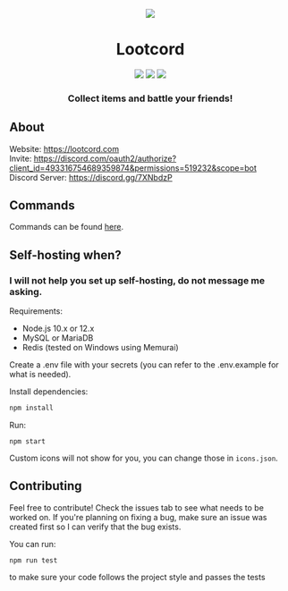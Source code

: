 <div>
  <p align="center">
    <a href="https://discordapp.com/oauth2/authorize?client_id=493316754689359874&permissions=388160&scope=bot"><img src="https://cdn.discordapp.com/attachments/497302646521069570/764344112299507763/lootcord_icon_transparent_small.png"/></a>
  </p>
  <h1 align="center">
    Lootcord
  </h1>
  <p align="center">
    <a href="https://discordbots.org/bot/493316754689359874"><img src="https://discordbots.org/api/widget/lib/493316754689359874.svg"/></a>
    <a href="https://discordbots.org/bot/493316754689359874"><img src="https://discordbots.org/api/widget/upvotes/493316754689359874.svg"/></a>
    <a href="https://discordbots.org/bot/493316754689359874"><img src="https://discordbots.org/api/widget/servers/493316754689359874.svg"/></a>
  </p>
  <h3 align="center"><strong>Collect items and battle your friends!</strong></h3>
</div>

## About
Website: https://lootcord.com<br>
Invite: https://discord.com/oauth2/authorize?client_id=493316754689359874&permissions=519232&scope=bot<br>
Discord Server: https://discord.gg/7XNbdzP<br>

## Commands
Commands can be found [here](https://lootcord.com/commands).

## Self-hosting when?

### I will not help you set up self-hosting, do not message me asking.

Requirements:

- Node.js 10.x or 12.x
- MySQL or MariaDB
- Redis (tested on Windows using Memurai)

Create a .env file with your secrets (you can refer to the .env.example for what is needed).

Install dependencies:
```javascript
npm install
```
Run:
```
npm start
```

Custom icons will not show for you, you can change those in `icons.json`.

## Contributing


Feel free to contribute! Check the issues tab to see what needs to be worked on. If you're planning on fixing a bug, make sure an issue was created first so I can verify that the bug exists.

You can run:
```
npm run test
```
to make sure your code follows the project style and passes the tests

